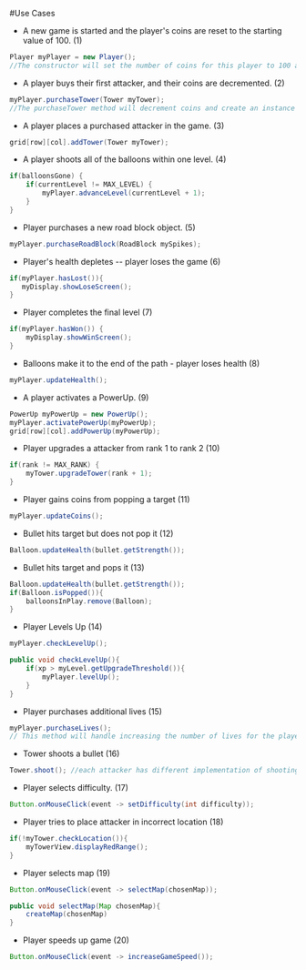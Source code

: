 #Use Cases

* A new game is started and the player's coins are reset to the starting value of 100. (1)
 ```java
 Player myPlayer = new Player();
//The constructor will set the number of coins for this player to 100 as well as other values such as lives.
 ```

 * A player buys their first attacker, and their coins are decremented. (2)
 ```java
 myPlayer.purchaseTower(Tower myTower);
//The purchaseTower method will decrement coins and create an instance of a backend object. 
 ```

* A player places a purchased attacker in the game. (3)
```java
grid[row][col].addTower(Tower myTower); 
```

* A player shoots all of the balloons within one level. (4)
```java
if(balloonsGone) { 
    if(currentLevel != MAX_LEVEL) { 
        myPlayer.advanceLevel(currentLevel + 1); 
    }
}
```

 * Player purchases a new road block object. (5)
 ```java
 myPlayer.purchaseRoadBlock(RoadBlock mySpikes);
 
 ```

 * Player's health depletes -- player loses the game (6)
 ```java
if(myPlayer.hasLost()){
    myDisplay.showLoseScreen();
}
 ```

 * Player completes the final level (7)
```java
if(myPlayer.hasWon()) { 
    myDisplay.showWinScreen(); 
}
```

 * Balloons make it to the end of the path - player loses health (8)
 ```java
 myPlayer.updateHealth();
 ```
 
 
 * A player activates a PowerUp. (9)
```java
PowerUp myPowerUp = new PowerUp(); 
myPlayer.activatePowerUp(myPowerUp); 
grid[row][col].addPowerUp(myPowerUp); 
```

* Player upgrades a attacker from rank 1 to rank 2 (10)
```java
if(rank != MAX_RANK) { 
    myTower.upgradeTower(rank + 1);
}
```

* Player gains coins from popping a target (11)
```java
myPlayer.updateCoins();
```

* Bullet hits target but does not pop it (12)
```java
Balloon.updateHealth(bullet.getStrength());
```

* Bullet hits target and pops it (13)
```java
Balloon.updateHealth(bullet.getStrength());
if(Balloon.isPopped()){
    balloonsInPlay.remove(Balloon);
}
```

* Player Levels Up (14)
```java
myPlayer.checkLevelUp();

public void checkLevelUp(){
    if(xp > myLevel.getUpgradeThreshold()){
        myPlayer.levelUp();
    }
}
```

* Player purchases additional lives (15)
```java
myPlayer.purchaseLives(); 
// This method will handle increasing the number of lives for the player. 
```

* Tower shoots a bullet (16)
```java
Tower.shoot(); //each attacker has different implementation of shooting bullet
```

* Player selects difficulty. (17)
```java
Button.onMouseClick(event -> setDifficulty(int difficulty)); 
```

* Player tries to place attacker in incorrect location (18)
```java
if(!myTower.checkLocation()){
    myTowerView.displayRedRange();
}
```

* Player selects map (19)
```java
Button.onMouseClick(event -> selectMap(chosenMap));

public void selectMap(Map chosenMap){
    createMap(chosenMap)
}
```

* Player speeds up game (20)
```java
Button.onMouseClick(event -> increaseGameSpeed());
```

